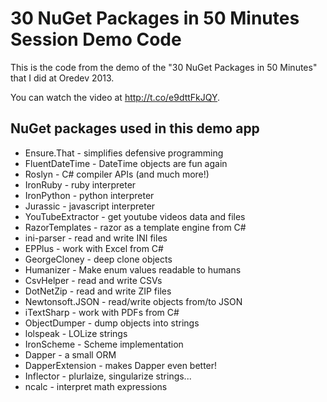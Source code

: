 ﻿30 NuGet Packages in 50 Minutes Session Demo Code
===

This is the code from the demo of the "30 NuGet Packages in 50 Minutes" that I did at Oredev 2013. 

You can watch the video at http://t.co/e9dttFkJQY.

NuGet packages used in this demo app
--
* Ensure.That 		- simplifies defensive programming
* FluentDateTime 	- DateTime objects are fun again
* Roslyn 			- C# compiler APIs (and much more!)
* IronRuby 			- ruby interpreter
* IronPython 		- python interpreter
* Jurassic 			- javascript interpreter
* YouTubeExtractor 	- get youtube videos data and files
* RazorTemplates 	- razor as a template engine from C#
* ini-parser 		- read and write INI files
* EPPlus 			- work with Excel from C#
* GeorgeCloney 		- deep clone objects
* Humanizer 		- Make enum values readable to humans
* CsvHelper 		- read and write CSVs
* DotNetZip 		- read and write ZIP files
* Newtonsoft.JSON 	- read/write objects from/to JSON
* iTextSharp 		- work with PDFs from C#
* ObjectDumper 		- dump objects into strings
* lolspeak 			- LOLize strings
* IronScheme 		- Scheme implementation
* Dapper 			- a small ORM
* DapperExtension 	- makes Dapper even better!
* Inflector 		- plurlaize, singularize strings...
* ncalc 			- interpret math expressions